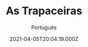 ---
id: 'eb216add-f981-47d5-93d4-ab0b5d02a187'
type: 'movie' # Filme, Série, Anime
title: "As Trapaceiras"
synopsis: ["Beaumont-sur-mer, Riviera Francesa. Josephine (Anne Hathaway) e Penny (Rebel Wilson) são duas manipuladoras, conhecidas pela arte de extorquir milionários. No entanto, enquanto a primeira é sofisticada, a segunda tem métodos muito menos elegantes. De início Josephine aceita Penny como sua pupila, mas logo se percebe que na verdade a intenção era usá-la para um golpe específico e, logo em seguida, descartá-la. Surge então uma disputa entre elas, sobre quem conseguirá antes a quantia de US$ 500 mil de Thomas Westerburg (Alex Sharp), um prodígio da tecnologia, que está hospedado na cidade.",
]
originalTitle: "The Hustle"
date: '2021-04-05T20:04:19.000Z'
update: '2021-04-05T20:04:19.000Z'
releaseDate: '2019-05-09T03:00:00.000Z'
imdb:
  rating: '5.4' # 8.5
  id: '' # tt0470752
duration: '1h 34m'
trailer:
  urls: [
    '3E83dxsja2Y',
  ]
tags: ['720p', '1080p']
genre: ['Comédia'] #
quality: 'BluRay FULL' # BluRay, WEB-DL, HDTV, WEB-DL4K, WEB-DLe
format: 'Mkv' # MKV, MP4, TS
audio: 'Português, Inglês' # Dublado, Legendado, Dual Audio, Dub & Leg
subtitle: 'Português' # Português, inglês,
size: '4.62 GB | 7.20 GB' # 4.8 GB
audioQuality: 10
videoQuality: 10
directors: []
#  - name: 'Lana Wachowski'
#    image: ''
#  - name: 'Lilly Wachowski'
#    image: ''
cast: []
#  - name: 'Keanu Reeves'
#    image: ''
#    characterName: 'Neo'
writers: []
#  - name: ''
#    image: ''
maturityRating:
  age: '' # L , 10, 12, 14, 16, 18
  topics: [''] # Violence, Illegal drugs, Inappropriate Language, Legal Drugs, Sexual Content, Extreme Violence
###########################################
download:
  
  - url: 'magnet:?xt=urn:btih:949A4990F8F289457D9F0CF5DB918593CFC86245&dn=As.Trapaceiras.2019.720p.BluRay.x264-DRONES.DUAL-RK&tr=https%3a%2f%2famigos-share.club%2fannounce.php%3fpasskey%3df87d8e1cf257c526cac4575f3ddc35ee'
    resolution: '720p' # 720p, 1080p, 4K,
    audio: 'Dual Áudio' # Dublado, Legendado, Dual Audio
    size: '' # 4.8 GB
    quality: '' # BluRay, WEB-DL
    format: '' # MKV
  - url: 'magnet:?xt=urn:btih:8ECF0BE19239E6323C3937C2A48FDFE8A449951A&dn=As.Trapaceiras.2019.1080p.BluRay.x264-DRONES.DUAL-RK&tr=https%3a%2f%2famigos-share.club%2fannounce.php%3fpasskey%3df87d8e1cf257c526cac4575f3ddc35ee'
    resolution: '1080p' # 720p, 1080p, 4K,
    audio: 'Dual Áudio' # Dublado, Legendado, Dual Audio
    size: '' # 4.8 GB
    quality: '' # BluRay, WEB-DL
    format: '' # MKV
images:
  cover: '/assets/movies/as-trapaceiras.jpg'
  background: '/assets/movies/'
---